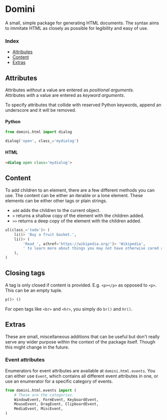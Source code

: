 # Domini

A small, simple package for generating HTML documents.
The syntax aims to immitate HTML as closely as possible for legibility and easy of use.

### Index

- [Attributes](#attributes)
- [Content](#content)
- [Extras](#extras)

## Attributes

Attributes *without* a value are entered as *positional arguments*.<br>
Attributes *with* a value are entered as *keyword arguments*.

To specify attributes that collide with reserved Python keywords,
append an underscore and it will be removed.

#### Python

```py
from domini.html import dialog

dialog('open', class_='mydialog')
```

#### HTML

```html
<dialog open class='mydialog'>
```

## Content

To add children to an element, there are a few different methods you can use. The content can be either an iterable or a lone element. These elements can be either other tags or plain strings.

- `add` adds the children to the current object.
- `>` returns a shallow copy of the element with the children added.
- `>>` returns a deep copy of the element with the children added.

```py
ul(class_='todo')> (
    li()> 'Buy a fruit basket.',
    li()> (
        'Read ', a(href='https://wikipedia.org/')> 'Wikipedia',
        ' to learn more about things you may not have otherwise cared about.',
    ),
)
```

## Closing tags

A tag is only closed if content is provided. E.g. `<p></p>` as opposed to `<p>`. This can be an empty tuple.

```py
p()> ()
```

For open tags like `<br>` and `<hr>`, you simply do `br()` and `hr()`.

## Extras

These are small, miscellaneous additions that can be useful but don't really serve any wider purpose within the context of the package itself. Though this might change in the future.

### Event attributes

Enumerators for event attributes are available at `domini.html.events`. You can either use `Event`, which contains all different event attributes in one, or use an enumerator for a specific category of events.

```py
from domini.html.events import (
    # These are the categories.
    WindowEvent, FormEvent, KeyboardEvent,
    MouseEvent, DragEvent, ClipboardEvent,
    MediaEvent, MiscEvent,
)
```
